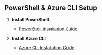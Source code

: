 ## PowerShell & Azure CLI Setup

1. **Install PowerShell**  
   - [PowerShell Installation Guide](https://learn.microsoft.com/en-us/powershell/scripting/install/installing-powershell)

2. **Install Azure CLI**  
   - [Azure CLI Installation Guide](https://learn.microsoft.com/en-us/cli/azure/install-azure-cli)